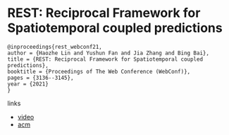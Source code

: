 # REST: Reciprocal Framework for Spatiotemporal coupled predictions

```
@inproceedings{rest_webconf21,
author = {Haozhe Lin and Yushun Fan and Jia Zhang and Bing Bai},
title = {REST: Reciprocal Framework for Spatiotemporal coupled predictions},
booktitle = {Proceedings of The Web Conference (WebConf)},
pages = {3136--3145},
year = {2021}
}
```

links
- [video](https://www.youtube.com/watch?v=OZnvxcuf6Wk)
- [acm](https://dl.acm.org/doi/10.1145/3442381.3449928)